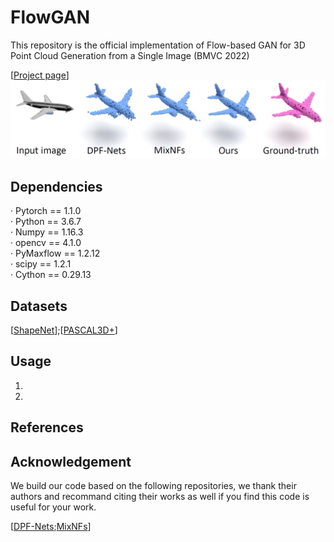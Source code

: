 # FlowGAN
This repository is the official implementation of Flow-based GAN for 3D Point Cloud Generation from a Single Image (BMVC 2022)

[[Project page](https://bmvc2022.mpi-inf.mpg.de/569/)]
![image](https://github.com/weiyao1996/weiyao1996.github.io/blob/master/img/bmvc2022.png)  

## Dependencies  
· Pytorch == 1.1.0  
· Python == 3.6.7  
· Numpy == 1.16.3  
· opencv == 4.1.0  
· PyMaxflow == 1.2.12  
· scipy  == 1.2.1  
· Cython == 0.29.13  

## Datasets
[[ShapeNet]()];[[PASCAL3D+]()]
  
## Usage  
1) 

2)

## References

## Acknowledgement
We build our code based on the following repositories, we thank their authors and recommand citing their works as well if you find this code is useful for your work. 

[[DPF-Nets](https://github.com/Regenerator/dpf-nets);[MixNFs](https://github.com/janisgp/go_with_the_flows)]
